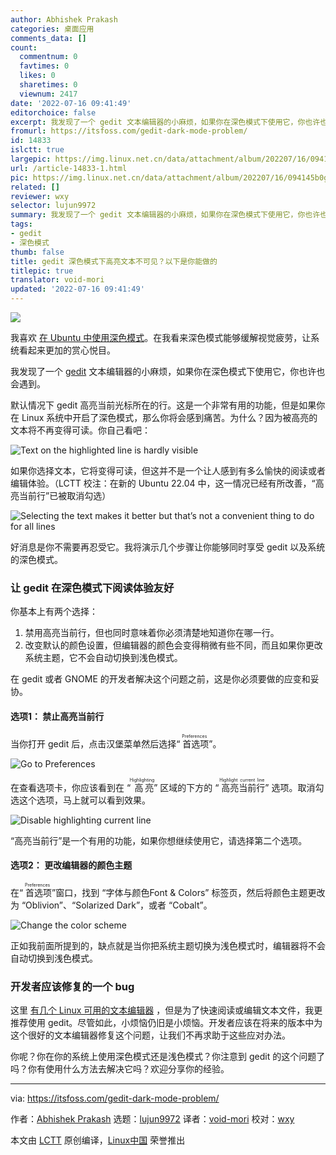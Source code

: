 ```yaml
---
author: Abhishek Prakash
categories: 桌面应用
comments_data: []
count:
  commentnum: 0
  favtimes: 0
  likes: 0
  sharetimes: 0
  viewnum: 2417
date: '2022-07-16 09:41:49'
editorchoice: false
excerpt: 我发现了一个 gedit 文本编辑器的小麻烦，如果你在深色模式下使用它，你也许也会遇到。
fromurl: https://itsfoss.com/gedit-dark-mode-problem/
id: 14833
islctt: true
largepic: https://img.linux.net.cn/data/attachment/album/202207/16/094145b0gdwez5zo0zyuhz.jpg
url: /article-14833-1.html
pic: https://img.linux.net.cn/data/attachment/album/202207/16/094145b0gdwez5zo0zyuhz.jpg.thumb.jpg
related: []
reviewer: wxy
selector: lujun9972
summary: 我发现了一个 gedit 文本编辑器的小麻烦，如果你在深色模式下使用它，你也许也会遇到。
tags:
- gedit
- 深色模式
thumb: false
title: gedit 深色模式下高亮文本不可见？以下是你能做的
titlepic: true
translator: void-mori
updated: '2022-07-16 09:41:49'
---
```


![](/data/attachment/album/202207/16/094145b0gdwez5zo0zyuhz.jpg)


我喜欢 [在 Ubuntu 中使用深色模式](https://itsfoss.com/dark-mode-ubuntu/)。在我看来深色模式能够缓解视觉疲劳，让系统看起来更加的赏心悦目。


我发现了一个 [gedit](https://wiki.gnome.org/Apps/Gedit) 文本编辑器的小麻烦，如果你在深色模式下使用它，你也许也会遇到。


默认情况下 gedit 高亮当前光标所在的行。这是一个非常有用的功能，但是如果你在 Linux 系统中开启了深色模式，那么你将会感到痛苦。为什么？因为被高亮的文本将不再变得可读。你自己看吧：


![Text on the highlighted line is hardly visible](/data/attachment/album/202207/16/094149stlktyty6eykwyge.png)


如果你选择文本，它将变得可读，但这并不是一个让人感到有多么愉快的阅读或者编辑体验。（LCTT 校注：在新的 Ubuntu 22.04 中，这一情况已经有所改善，“高亮当前行”已被取消勾选）


![Selecting the text makes it better but that’s not a convenient thing to do for all lines](/data/attachment/album/202207/16/094149unevl6tv37t2zuvl.png)


好消息是你不需要再忍受它。我将演示几个步骤让你能够同时享受 gedit 以及系统的深色模式。


### 让 gedit 在深色模式下阅读体验友好


你基本上有两个选择：


1. 禁用高亮当前行，但也同时意味着你必须清楚地知道你在哪一行。
2. 改变默认的颜色设置，但编辑器的颜色会变得稍微有些不同，而且如果你更改系统主题，它不会自动切换到浅色模式。


在 gedit 或者 GNOME 的开发者解决这个问题之前，这是你必须要做的应变和妥协。


#### 选项1： 禁止高亮当前行


当你打开 gedit 后，点击汉堡菜单然后选择“<ruby> 首选项 <rt>  Preferences </rt></ruby>”。


![Go to Preferences](/data/attachment/album/202207/16/094149foy3hhljnony3od6.jpg)


在查看选项卡，你应该看到在 “<ruby> 高亮 <rt>  Highlighting </rt></ruby>” 区域的下方的 “<ruby> 高亮当前行 <rt>  Highlight current line </rt></ruby>” 选项。取消勾选这个选项，马上就可以看到效果。


![Disable highlighting current line](/data/attachment/album/202207/16/094150bmayf6im65fyayz6.jpg)


“高亮当前行”是一个有用的功能，如果你想继续使用它，请选择第二个选项。


#### 选项2： 更改编辑器的颜色主题


在“<ruby> 首选项 <rt>  Preferences </rt></ruby>”窗口，找到 “字体与颜色Font & Colors” 标签页，然后将颜色主题更改为 “Oblivion”、“Solarized Dark”，或者 “Cobalt”。


![Change the color scheme](/data/attachment/album/202207/16/094150qei1xkijcrge1i6y.jpg)


正如我前面所提到的，缺点就是当你把系统主题切换为浅色模式时，编辑器将不会自动切换到浅色模式。


### 开发者应该修复的一个 bug


这里 [有几个 Linux 可用的文本编辑器](https://itsfoss.com/best-modern-open-source-code-editors-for-linux/) ，但是为了快速阅读或编辑文本文件，我更推荐使用 gedit。尽管如此，小烦恼仍旧是小烦恼。开发者应该在将来的版本中为这个很好的文本编辑器修复这个问题，让我们不再求助于这些应对办法。


你呢？你在你的系统上使用深色模式还是浅色模式？你注意到 gedit 的这个问题了吗？你有使用什么方法去解决它吗？欢迎分享你的经验。




---


via: <https://itsfoss.com/gedit-dark-mode-problem/>


作者：[Abhishek Prakash](https://itsfoss.com/author/abhishek/) 选题：[lujun9972](https://github.com/lujun9972) 译者：[void-mori](https://github.com/void-mori) 校对：[wxy](https://github.com/wxy)


本文由 [LCTT](https://github.com/LCTT/TranslateProject) 原创编译，[Linux中国](https://linux.cn/) 荣誉推出